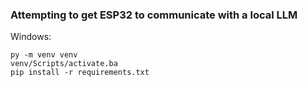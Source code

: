 ### Attempting to get ESP32 to communicate with a local LLM

Windows:

```
py -m venv venv
venv/Scripts/activate.ba
pip install -r requirements.txt
```
